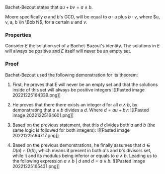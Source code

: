 Bachet-Bezout states that $au + bv = a \land b$.

Moere specifically $a$ and $b$'s GCD, will be equal to $a \cdot u$ plus $b \cdot v$, where $u, v, a, b \in \Bbb N$, for a certain $u$ and $v$. 

### Properties
Consider $E$ the solution set of a Bachet-Bazout's identity. The solutions in $E$ will always be positive and $E$ itself will never be an empty set.

### Proof
Bachet-Bezout used the following demonstration for its theorem: 
1) First, he proves that E will never be an empty set and that the solutions inside of this set will always be positive integers
![[Pasted image 20221225164339.png]]

2) He proves that there there exists an integer $d$ for all $a \land b$, by demonstrating that $a \land b$ divides a $d$. 
   Where $d = au + bv$:
![[Pasted image 20221225164601.png]]

3) Based on the previous statement, that this $d$ divides both $a$ and $b$ (the same logic is followed for both integers):
![[Pasted image 20221225164717.png]]

4) Based on the previous demonstrations, he finally assumes that $d \in D(a) \cap D(b)$, which means it present in both $a$'s and $b$'s divisors set, while it and its modulus being inferior or equals to $a \land b$.
	Leading us to the following expression $a \land b\ |\ d$ and $d = a\land b$.
![[Pasted image 20221225165431.png]]